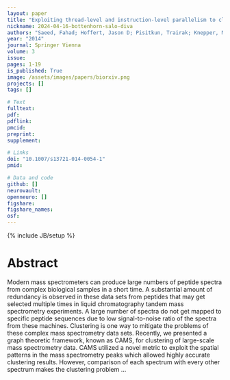 ```yaml
---
layout: paper
title: "Exploiting thread-level and instruction-level parallelism to cluster mass spectrometry data using multicore architectures"
nickname: 2024-04-16-bottenhorn-salo-diva
authors: "Saeed, Fahad; Hoffert, Jason D; Pisitkun, Trairak; Knepper, Mark A; "
year: "2014"
journal: Springer Vienna
volume: 3
issue:
pages: 1-19
is_published: True
image: /assets/images/papers/biorxiv.png
projects: []
tags: []

# Text
fulltext:
pdf:
pdflink:
pmcid:
preprint: 
supplement:

# Links
doi: "10.1007/s13721-014-0054-1"
pmid:

# Data and code
github: []
neurovault:
openneuro: []
figshare:
figshare_names:
osf:
---
```

{% include JB/setup %}

# Abstract

Modern mass spectrometers can produce large numbers of peptide spectra from complex biological samples in a short time. A substantial amount of redundancy is observed in these data sets from peptides that may get selected multiple times in liquid chromatography tandem mass spectrometry experiments. A large number of spectra do not get mapped to specific peptide sequences due to low signal-to-noise ratio of the spectra from these machines. Clustering is one way to mitigate the problems of these complex mass spectrometry data sets. Recently, we presented a graph theoretic framework, known as CAMS, for clustering of large-scale mass spectrometry data. CAMS utilized a novel metric to exploit the spatial patterns in the mass spectrometry peaks which allowed highly accurate clustering results. However, comparison of each spectrum with every other spectrum makes the clustering problem …
